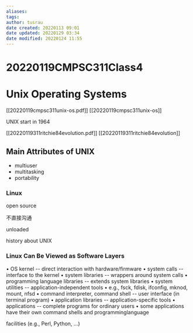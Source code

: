 ```yaml
---
aliases: 
tags:
author: tusrau
date created: 20220113 09:01
date updated: 20220129 03:34
date modified: 20220124 11:55
---
```


# 20220119CMPSC311Class4

# Unix Operating Systems

[[20220119cmpsc311unix-os.pdf]]
[[20220119cmpsc311unix-os]]

UNIX start in 1964

[[20220119311ritchie84evolution.pdf]]
[[20220119311ritchie84evolution]]

## Main Attributes of UNIX

- multiuser
- multitasking
- portability

### Linux

open source

不直接沟通

unloaded

history about UNIX

### Linux Can Be Viewed as Software Layers

• OS kernel -- direct interaction with hardware/firmware
• system calls -- interface to the kernel
• system libraries -- wrappers around system calls
• programming language libraries -- extends system libraries
• system utilities -- application-independent tools
• e.g., fsck, fdisk, ifconfig, mknod, mount, nfsd
• command interpreter, command shell -- user interface (in terminal program)
• application libraries -- application-specific tools
• applications -- complete programs for ordinary users
• some applications have their own command shells and programminglanguage

facilities (e.g., Perl, Python, …)
